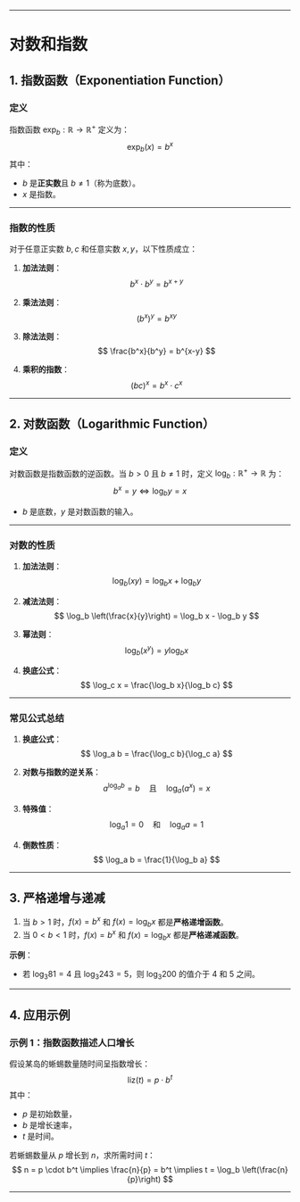 

---

# **对数和指数**

## **1. 指数函数（Exponentiation Function）**

### **定义**
指数函数 $\exp_b : \mathbb{R} \rightarrow \mathbb{R}^+$ 定义为：
$$
\exp_b(x) = b^x
$$
其中：
- $b$ 是**正实数**且 $b \neq 1$（称为底数）。
- $x$ 是指数。

---

### **指数的性质**
对于任意正实数 $b, c$ 和任意实数 $x, y$，以下性质成立：

1. **加法法则**：
   $$
   b^x \cdot b^y = b^{x+y}
   $$

2. **乘法法则**：
   $$
   (b^x)^y = b^{xy}
   $$

3. **除法法则**：
   $$
   \frac{b^x}{b^y} = b^{x-y}
   $$

4. **乘积的指数**：
   $$
   (bc)^x = b^x \cdot c^x
   $$

---

## **2. 对数函数（Logarithmic Function）**

### **定义**
对数函数是指数函数的逆函数。当 $b > 0$ 且 $b \neq 1$ 时，定义 $\log_b : \mathbb{R}^+ \rightarrow \mathbb{R}$ 为：
$$
b^x = y \iff \log_b y = x
$$
- $b$ 是底数，$y$ 是对数函数的输入。

---

### **对数的性质**

1. **加法法则**：
   $$
   \log_b(xy) = \log_b x + \log_b y
   $$

2. **减法法则**：
   $$
   \log_b \left(\frac{x}{y}\right) = \log_b x - \log_b y
   $$

3. **幂法则**：
   $$
   \log_b(x^y) = y \log_b x
   $$

4. **换底公式**：
   $$
   \log_c x = \frac{\log_b x}{\log_b c}
   $$

---

### **常见公式总结**
1. **换底公式**：
   $$
   \log_a b = \frac{\log_c b}{\log_c a}
   $$

2. **对数与指数的逆关系**：
   $$
   a^{\log_a b} = b \quad \text{且} \quad \log_a(a^x) = x
   $$

3. **特殊值**：
   $$
   \log_a 1 = 0 \quad \text{和} \quad \log_a a = 1
   $$

4. **倒数性质**：
   $$
   \log_a b = \frac{1}{\log_b a}
   $$

---

## **3. 严格递增与递减**

1. 当 $b > 1$ 时，$f(x) = b^x$ 和 $f(x) = \log_b x$ 都是**严格递增函数**。
2. 当 $0 < b < 1$ 时，$f(x) = b^x$ 和 $f(x) = \log_b x$ 都是**严格递减函数**。

**示例**：
- 若 $\log_3 81 = 4$ 且 $\log_3 243 = 5$，则 $\log_3 200$ 的值介于 4 和 5 之间。

---

## **4. 应用示例**

### 示例 1：指数函数描述人口增长
假设某岛的蜥蜴数量随时间呈指数增长：
$$
\text{liz}(t) = p \cdot b^t
$$
其中：
- $p$ 是初始数量，
- $b$ 是增长速率，
- $t$ 是时间。

若蜥蜴数量从 $p$ 增长到 $n$，求所需时间 $t$：
$$
n = p \cdot b^t \implies \frac{n}{p} = b^t \implies t = \log_b \left(\frac{n}{p}\right)
$$

---
